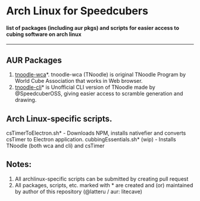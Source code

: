 # Arch Linux for Speedcubers
#### list of packages (including aur pkgs) and scripts for easier access to cubing software on arch linux
-------
## AUR Packages
1. [tnoodle-wca](https://aur.archlinux.org/packages/tnoodle-wca)*. tnoodle-wca (TNoodle) is original TNoodle Program by World Cube Association that works in Web browser.
2. [tnoodle-cli](https://aur.archlinux.org/packages/tnoodle-cli)* is Unofficial CLI version of TNoodle made by @SpeedcuberOSS, giving easier access to scramble generation and drawing.
## Arch Linux-specific scripts.
csTimerToElectron.sh* - Downloads NPM, installs nativefier and converts csTimer to Electron application.
cubbingEssentials.sh* (wip) - Installs TNoodle (both wca and cli) and csTimer

## Notes:
1. All archlinux-specific scripts can be submitted by creating pull request
2. All packages, scripts, etc. marked with * are created and (or) maintained by author of this repository (@latteru / aur: litecave)

